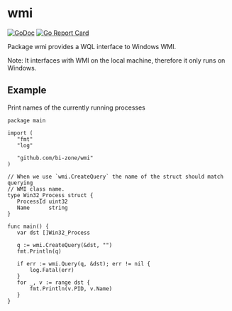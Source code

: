 # wmi
[![GoDoc](https://godoc.org/github.com/bi-zone/wmi?status.svg)](https://godoc.org/github.com/bi-zone/wmi/)
[![Go Report Card](https://goreportcard.com/badge/github.com/bi-zone/wmi)](https://goreportcard.com/report/github.com/bi-zone/wmi)

Package wmi provides a WQL interface to Windows WMI.

Note: It interfaces with WMI on the local machine, therefore it only runs on Windows.

## Example
 Print names of the currently running processes
 ```golang
package main

import (
	"fmt"
	"log"

	"github.com/bi-zone/wmi"
)

// When we use `wmi.CreateQuery` the name of the struct should match querying
// WMI class name.
type Win32_Process struct {
	ProcessId uint32
	Name      string
}

func main() {
	var dst []Win32_Process

	q := wmi.CreateQuery(&dst, "")
	fmt.Println(q)

	if err := wmi.Query(q, &dst); err != nil {
		log.Fatal(err)
	}
	for _, v := range dst {
		fmt.Println(v.PID, v.Name)
	}
}
 ```
